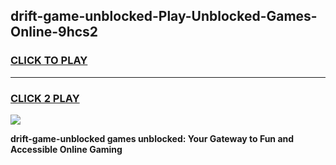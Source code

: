 
## drift-game-unblocked-Play-Unblocked-Games-Online-9hcs2
<h3>
<a href="https://premium76.site?title=drift-game-unblocked&ref=24A">CLICK TO PLAY</a></h3>
<hr>

<h3>
<a href="https://premium76.site?title=drift-game-unblocked&ref=24A">CLICK 2 PLAY</a>
  
</h3>

<a href="https://premium76.site?title=drift-game-unblocked&ref=24A"><img src="https://clearcache.store/games.png"></a>


**drift-game-unblocked games unblocked: Your Gateway to Fun and Accessible Online Gaming**
